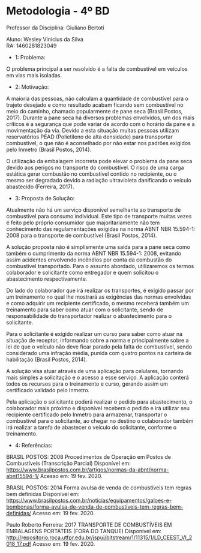 # Metodologia - 4º BD

 

Professor da Disciplina: Giuliano Bertoti 

 

Aluno: Wesley Vinicius da Silva  
RA: 1460281823049  

 

- 1: Problema:  
  
<space><space>O problema principal a ser resolvido é a falta de combustível em veículos em vias mais isoladas.  
   
 - 2: Motivação:  
   
A maioria das pessoas, não calculam a quantidade de combustível para o trajeto desejado e como resultado acabam ficando sem combustível no meio do caminho, chamado popularmente de pane seca (Brasil Postos, 2017). Durante a pane seca há diversos problemas envolvidos, um dos mais críticos é a segurança que pode variar de  acordo com o horário da pane e a movimentação da via. Devido a esta situação muitas pessoas utilizam reservatórios PEAD (Polietileno de alta densidade) para transportar combustível, o que não é aconselhado por não estar nos padrões exigidos pelo Inmetro (Brasil Postos, 2014).  
  
O utilização da embalagem incorreta pode elevar o problema da pane seca devido aos perigos no transporte do combustível. O risco de uma carga estática gerar combustão no combustível contido no recipiente, ou o mesmo ser degradado devido a radiação ultravioleta danificando o veículo abastecido (Ferreira, 2017).  
  
 - 3: Proposta de Solução:  
   
Atualmente não há um serviço disponível semelhante ao transporte de combustível para consumo individual. Este tipo de transporte muitas vezes é feito pelo próprio consumidor que majoritariamente não tem conhecimento das regulamentações exigidas na norma  ABNT NBR 15.594-1: 2008 para o transporte de combustível (Brasil Postos, 2014).  
  
A solução proposta não é simplismente uma saída para a pane seca como também o cumprimento da norma ABNT NBR 15.594-1: 2008, evitando assim acidentes envolvendo incêndios por conta da combustão do combustível transportado. Para o assunto abordado, utilizaremos os termos colaborador e solicitante como entregador e quem solicitou o abastecimento respectivamente.  
  
Do lado do colaborador que irá realizar os transportes, é exigido passar por um treinamento no qual lhe mostrará as exigências das normas envolvidas e como adquirir um recipiente certificado, o mesmo receberá também um treinamento para saber como atuar com o solicitante, sendo de responsabilidade do transportador realizar o abastecimento para o solicitante.  
  
Para o solicitante é exigido realizar um curso para saber como atuar na situação de receptor, informando sobre a norma e principalmente sobre a lei de que o veículo não deve ficar parado pela falta de combustível, sendo considerado uma infração média, punida com quatro pontos na carteira de habilitação (Brasil Postos, 2014).  
  
A solução visa atuar através de uma aplicação para celulares, tornando mais simples a solicitação e o acesso a esse serviço. A aplicação conterá todos os recursos para o treinamento e curso, gerando assim um certificado validado pelo Inmetro.  
  
Pela aplicação o solicitante poderá realizar o pedido para abastecimento, o colaborador mais próximo e disponível recebera o pedido e irá utilizar seu recipiente certificado pelo Inmetro para armazenar, transportar o combustível para o solicitante, ao chegar no destino o colaborador também irá realizar a tarefa de abastecer o veículo do solicitante, conforme o treinamento.  
  
 - 4: Referências:  
   
BRASIL POSTOS: 2008 Procedimentos de Operação em Postos de Combustíveis (Transcrição Parcial) Disponível em:  
https://www.brasilpostos.com.br/artigos/normas-da-abnt/norma-abnt15594-1/ Acesso em: 19 fev. 2020.  
  
BRASIL POSTOS: 2014 Forma avulsa de venda de combustíveis tem regras bem definidas Disponível em:  
https://www.brasilpostos.com.br/noticias/equipamentos/galoes-e-bombonas/forma-avulsa-de-venda-de-combustiveis-tem-regras-bem-definidas/ Acesso em: 19 fev. 2020.  
  
Paulo Roberto Ferreira: 2017 TRANSPORTE DE COMBUSTÍVEIS EM EMBALAGENS PORTÁTEIS (FORA DO TANQUE) Disponível em:  
http://repositorio.roca.utfpr.edu.br/jspui/bitstream/1/11315/1/LD_CEEST_VI_2018_17.pdf Acesso em: 19 fev. 2020.  
